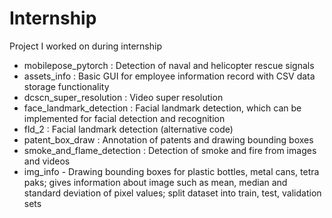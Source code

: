 # Internship
Project I worked on during internship

- mobilepose_pytorch : Detection of naval and helicopter rescue signals
- assets_info : Basic GUI for employee information record with CSV data storage functionality
- dcscn_super_resolution : Video super resolution
- face_landmark_detection : Facial landmark detection, which can be implemented for facial detection and recognition
- fld_2 : Facial landmark detection (alternative code)
- patent_box_draw : Annotation of patents and drawing bounding boxes
- smoke_and_flame_detection : Detection of smoke and fire from images and videos
- img_info - Drawing bounding boxes for plastic bottles, metal cans, tetra paks; gives information about image such as mean, median and standard deviation of pixel values; split dataset into train, test, validation sets
